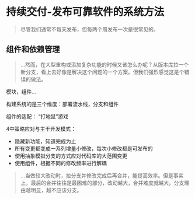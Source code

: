 # 持续交付-发布可靠软件的系统方法

> 尽管我们通常不每天发布，但每两个周发布一次是很常见的。






## 组件和依赖管理

> ...然而，在大型重构或添加复杂功能的时候又该怎么办呢？从版本库拉一个新分支，看上去好像是解决这个问题的一个方案。但我们强烈感觉这是个错误的做法。

模块，组件...


构建系统的是三个维度：部署流水线，分支和组件

组件的适配： “打地鼠”游戏


4中策略应对与主干开发模式：

- 隐藏新功能，知道完成为止
- 所有变更都变成一系列增量小修改，每次小修改都是可发布的
- 使用抽象模拟分支的方式应对代码库的大范围变更
- 使用组件，根据不同的修改频率进行解耦


>...当做较大改动时，拉分支并修改完成后再合并，能提高效率。但是事实上，最后的合并往往是最困难的部分，改动越大，合并难度就越大。分支理由越明显，越不应该分支。
